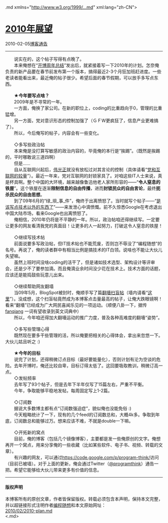 <!DOCTYPE.md>
.md xmlns="http://www.w3.org/1999/...md" xml:lang="zh-CN">
<head>
<meta http-equiv="Content-Type" content="text.md; charset=utf-8" />
<meta name="generator" content="Python script by program.think@gmail.com" />
<meta name="provider" content="program-think.blogspot.com" />
<link type="text/css" rel="stylesheet" href="../../css/program-think.css" />
<title>2010年展望 - 编程随想的博客</title>
</head>
<body>
<div id="main" style="width:100%;">
<h1><a href="../../index.md" title="回到首页">2010年展望</a></h1>
<div class="post-info"><span class="date-header">2010-02-05</span><a href="../../tags/E58D9AE5AEA2E9809AE5918A.md" class="tag">博客通告</a> </div>
<hr>
<div class="post">
　　说实在的，这个帖子写得有点晚了。<br />　　本来俺想在“<a href="../../2010/01/2009-review.md" target="_blank">开博周年总结</a>”发出后，就紧接着写一下2010年的计划。怎奈俺负责的新产品要在春节前发布第一个版本，搞得最近2-3个月狂加班赶进度。一些老读者能看出来，最近俺的帖子很少。希望后面的春节假期，可以放手多写点东西。<br /><br />　　★<b>今年要写点啥？</b><br />　　2009年是不寻常的一年。<br />　　一方面，俺换了家公司。在新的职位上，coding的比重趋向于0，管理的比重猛增。<br />　　另一方面，党对意识形态的控制加强了（ＧＦW更疯狂了，信息产业更难搞了）。<br />　　所以，今后俺写的帖子，内容会有一些变化。<br /><br />　　◇多写些政治帖<br />　　本来俺是没打算写敏感的政治内容的，毕竟俺的本行是“挨踢”。（既然是挨踢的，平时哪敢说三道四啊）<br />　　但是......<br />　　自从互联网兴起后，<a href="http://zh.wikipedia.org/wiki/%E5%AF%B9%E4%B8%AD%E5%9B%BD%E5%85%B1%E4%BA%A7%E5%85%9A%E7%9A%84%E8%B4%AC%E7%A7%B0" target="_blank" rel="nofollow">伟光正</a>就没有放松过对其言论的控制（具体请看“<a href="../../2009/07/party-pk-internet.md" target="_blank">党和互联网的较量</a>”）。最近一年来，党对互联网的封锁家具了。对咱这些IT人士来说，真是杯具啊。整个中国的大环境，越来越像鲁迅他老人家所形容的——“<b>令人窒息的铁屋</b>”。这个铁屋在逐渐<b>限制信息的自由传播</b>，进而<b>封锁民众的自由言论</b>，最终<b>扼杀民众的自由思想</b>。<br />　　到了09年6月的“绿_垻_事_件”，俺终于出离愤怒了。当时就写个帖子——“<a href="../../2009/06/writing-something-with-polity.md" target="_blank">是该写点技术以外的东西了</a>”——来发泄心中滴愤慨。前不久惊悉Google在考虑退出中国大陆市场，看来Google也出离愤怒了。<br />　　俺相信，2010年仍将是不平静的一年。所以，政治帖咱还得继续写。一定要让更多的网友看清我党的真面目！让更多的人一起努力，打破这令人窒息的铁屋！<br /><br />　　◇继续写技术帖<br />　　前面说要多写政治帖，但IT技术帖也不能荒废，否则岂不辱没了“编程随想”的名号。再说了，俺的读者群中有相当比例是搞技术的IT白领。说啥也不能让大伙儿失望嘛。<br />　　虽然上班时间没啥coding的活干了，但是诸如技术选型、架构设计等评审会，还是少不了要参加滴。而且俺滴业余时间没少花在技术上。技术方面的话题，应该还是能捣鼓些玩意儿出来。<br /><br />　　◇继续帮助网友翻墙<br />　　当09年5月，BlogSpot被封时，俺顺手写了篇<a href="../../2009/05/how-to-break-through-gfw.md" target="_blank">翻墻扫盲帖</a>（墙内请看“<a href="http://program-think.spaces.live.com/mmm2009-09-01_09.47/blog/cns%21F5B0090663FEEADA%21144.entry" target="_blank">这里</a>”）。没成想，这个扫盲帖竟然成为本博客点击量最高的帖子，让俺大跌眼镜啊！看来“翻墻”已经成为广大网民喜闻乐见的一项运动。（顺便八卦一下，据传 <u>fanqiang</u> 一词有望收录到英文词典中）<br />　　所以，今年咱还得加大翻墻运动的推广力度，普及各种高难度的翻墻“姿势”。<br /><br />　　◇多写些管理心得<br />　　既然现在要多干些管理的活，所以俺要把相关的心得体会，拿出来忽悠一下。大伙儿姑且听之 :)<br /><br />　　★<b>今年的目标</b><br />　　说完了计划，还得稍微订点目标（最好要能量化），否则计划有沦为空谈的危险。去年开博时，俺还比较自卑，目标订得太低了。这回要吸取教训，稍微订高一点。<br />　　◇发帖频率<br />　　去年写了93个帖子，但是去年下半年仅写了15篇左右，严重不平衡。<br />　　今年，争取能够平稳地发帖，每周固定写上1-2篇。<br /><br />　　◇订阅数<br />　　据说大多数博主都有点“订阅数强迫症”，貌似俺也没能免俗 :)<br />　　今天粗略统计了一下，现有的几个feed的订阅数总和，大概4k多。争取到年底，订阅数总和能够过万。想来应该不难，不就是double一下嘛。<br /><br />　　◇开拓新的窝点<br />　　目前，俺的博客（包括几个镜像博客），主要都是发一些俺原创的文字。俺想再开一个窝点，用来分享俺的一些收藏（比如某些软件、电子书、视频、转载的文章）。<br />　　有兴趣的网友，可以通过<a href="https://code.google.com/p/program-think/" target="_blank">https://code.google.com/p/program-think/</a>访问（目前已被墙）。对于上面的更新，俺会通过Twitter（<a href="http://twitter.com/programthink" target="_blank">@programthink</a>）通告一把。希望它能够给大伙儿带来更多有价值的信息。<div class="blogger-post-footer">
</div>
<hr>
<div class="copyright">
<h4>版权声明</h4>
本博客所有的原创文章，作者皆保留版权。转载必须包含本声明，保持本文完整，并以超链接形式注明作者<a href="mailto:program.think@gmail.com">编程随想</a>和本文原始网址：<br>
<a href="2010/02/2010-plan.md">2010/02/2010-plan.md</a>
</div>
</div>
</body>
<.md>
